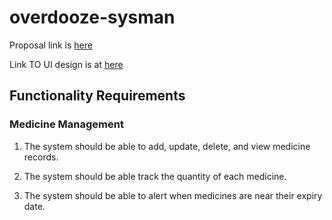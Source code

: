# overdooze-sysman

Proposal link is [here](https://umpedumy-my.sharepoint.com/:w:/g/personal/tg21027_student_umpsa_edu_my/Ea6XilLVHbZPsLvOMnfvUjkB7n7Xqrf3a_YMZOB6OyelsQ?e=aHAtLY)

Link TO UI design is at [here](https://www.figma.com/design/82uZVEZAyQss5nNs96qjg4/Untitled?m=dev&node-id=0%3A1&t=xPZehtkLVWTyN9U4-1)


## Functionality Requirements
### Medicine Management 

1. The system should be able to add, update, delete, and view medicine records. 

2. The system should be able track the quantity of each medicine. 

3. The system should be able to alert when medicines are near their expiry date. 
